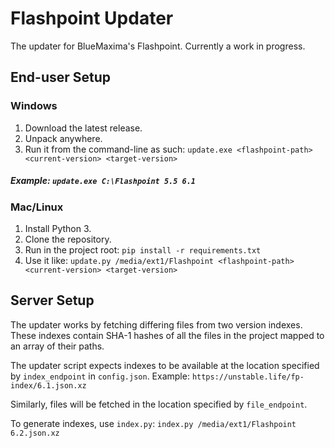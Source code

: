 # Flashpoint Updater

The updater for BlueMaxima's Flashpoint.
Currently a work in progress.

## End-user Setup

### Windows

1. Download the latest release.
2. Unpack anywhere.
3. Run it from the command-line as such:
`update.exe <flashpoint-path> <current-version> <target-version>`

##### Example: `update.exe C:\Flashpoint 5.5 6.1`

### Mac/Linux

1. Install Python 3.
2. Clone the repository.
3. Run in the project root: `pip install -r requirements.txt`
4. Use it like: `update.py /media/ext1/Flashpoint <flashpoint-path> <current-version> <target-version>` 

## Server Setup

The updater works by fetching differing files from two version indexes. These indexes contain SHA-1 hashes of all the files in the project mapped to an array of their paths.

The updater script expects indexes to be available at the location specified by `index_endpoint` in `config.json`. Example: `https://unstable.life/fp-index/6.1.json.xz`

Similarly, files will be fetched in the location specified by `file_endpoint`.

To generate indexes, use `index.py`: `index.py /media/ext1/Flashpoint 6.2.json.xz`
